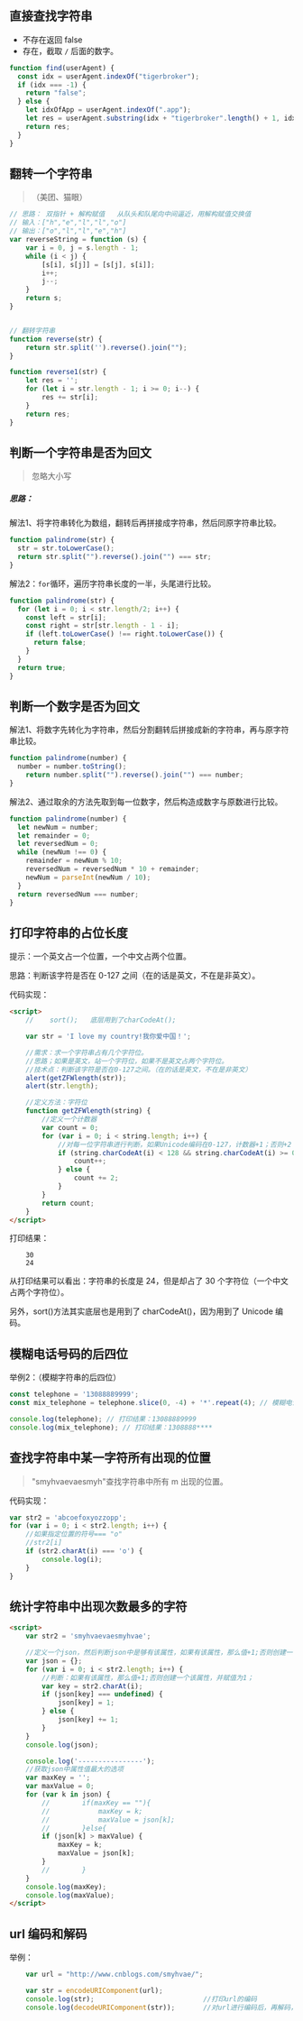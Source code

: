 ## 直接查找字符串

- 不存在返回 false
- 存在，截取 `/` 后面的数字。

```javascript
function find(userAgent) {
  const idx = userAgent.indexOf("tigerbroker");
  if (idx === -1) {
    return "false";
  } else {
    let idxOfApp = userAgent.indexOf(".app");
    let res = userAgent.substring(idx + "tigerbroker".length() + 1, idx2);
    return res;
  }   
}
```

## 翻转一个字符串
>（美团、猫眼）

```js
// 思路： 双指针 + 解构赋值   从队头和队尾向中间逼近，用解构赋值交换值
// 输入：["h","e","l","l","o"]
// 输出：["o","l","l","e","h"]
var reverseString = function (s) {
    var i = 0, j = s.length - 1;
    while (i < j) {
        [s[i], s[j]] = [s[j], s[i]];
        i++;
        j--;
    }
    return s;
}


// 翻转字符串
function reverse(str) {
    return str.split('').reverse().join("");
}

function reverse1(str) {
    let res = '';
    for (let i = str.length - 1; i >= 0; i--) {
        res += str[i];
    }
    return res;
}
```
## 判断一个字符串是否为回文
> 忽略大小写

##### 思路：

解法1、将字符串转化为数组，翻转后再拼接成字符串，然后同原字符串比较。

```js
function palindrome(str) {
  str = str.toLowerCase();
  return str.split("").reverse().join("") === str;
}
```

解法2：`for`循环，遍历字符串长度的一半，头尾进行比较。

```js
function palindrome(str) {
  for (let i = 0; i < str.length/2; i++) {
    const left = str[i];
    const right = str[str.length - 1 - i];
    if (left.toLowerCase() !== right.toLowerCase()) {
      return false;
    }
  }
  return true;
}
```

## 判断一个数字是否为回文

解法1、将数字先转化为字符串，然后分割翻转后拼接成新的字符串，再与原字符串比较。

```js
function palindrome(number) {
  number = number.toString();
	return number.split("").reverse().join("") === number;
}
```

解法2、通过取余的方法先取到每一位数字，然后构造成数字与原数进行比较。

```js
function palindrome(number) {
  let newNum = number;
  let remainder = 0;
  let reversedNum = 0;
  while (newNum !== 0) {
    remainder = newNum % 10;
    reversedNum = reversedNum * 10 + remainder;
    newNum = parseInt(newNum / 10);
  }
  return reversedNum === number;
}
```

## 打印字符串的占位长度

提示：一个英文占一个位置，一个中文占两个位置。

思路：判断该字符是否在 0-127 之间（在的话是英文，不在是非英文）。

代码实现：

```html
<script>
    //    sort();   底层用到了charCodeAt();

    var str = 'I love my country!我你爱中国！';

    //需求：求一个字符串占有几个字符位。
    //思路；如果是英文，站一个字符位，如果不是英文占两个字符位。
    //技术点：判断该字符是否在0-127之间。（在的话是英文，不在是非英文）
    alert(getZFWlength(str));
    alert(str.length);

    //定义方法：字符位
    function getZFWlength(string) {
        //定义一个计数器
        var count = 0;
        for (var i = 0; i < string.length; i++) {
            //对每一位字符串进行判断，如果Unicode编码在0-127，计数器+1；否则+2
            if (string.charCodeAt(i) < 128 && string.charCodeAt(i) >= 0) {
                count++;
            } else {
                count += 2;
            }
        }
        return count;
    }
</script>
```

打印结果：

```
    30
    24
```

从打印结果可以看出：字符串的长度是 24，但是却占了 30 个字符位（一个中文占两个字符位）。

另外，sort()方法其实底层也是用到了 charCodeAt()，因为用到了 Unicode 编码。

## 模糊电话号码的后四位

举例2：（模糊字符串的后四位）

```js
const telephone = '13088889999';
const mix_telephone = telephone.slice(0, -4) + '*'.repeat(4); // 模糊电话号码的后四位

console.log(telephone); // 打印结果：13088889999
console.log(mix_telephone); // 打印结果：1308888****
```

## 查找字符串中某一字符所有出现的位置
> "smyhvaevaesmyh"查找字符串中所有 m 出现的位置。

代码实现：

```javascript
var str2 = 'abcoefoxyozzopp';
for (var i = 0; i < str2.length; i++) {
    //如果指定位置的符号=== "o"
    //str2[i]
    if (str2.charAt(i) === 'o') {
        console.log(i);
    }
}
```

## 统计字符串中出现次数最多的字符

```html
<script>
    var str2 = 'smyhvaevaesmyhvae';

    //定义一个json，然后判断json中是够有该属性，如果有该属性，那么值+1;否则创建一个该属性，并赋值为1；
    var json = {};
    for (var i = 0; i < str2.length; i++) {
        //判断：如果有该属性，那么值+1;否则创建一个该属性，并赋值为1；
        var key = str2.charAt(i);
        if (json[key] === undefined) {
            json[key] = 1;
        } else {
            json[key] += 1;
        }
    }
    console.log(json);

    console.log('----------------');
    //获取json中属性值最大的选项
    var maxKey = '';
    var maxValue = 0;
    for (var k in json) {
        //        if(maxKey == ""){
        //            maxKey = k;
        //            maxValue = json[k];
        //        }else{
        if (json[k] > maxValue) {
            maxKey = k;
            maxValue = json[k];
        }
        //        }
    }
    console.log(maxKey);
    console.log(maxValue);
</script>
```
## url 编码和解码

举例：

```javascript
    var url = "http://www.cnblogs.com/smyhvae/";

    var str = encodeURIComponent(url);
    console.log(str);                           //打印url的编码
    console.log(decodeURIComponent(str));       //对url进行编码后，再解码，还原为url
```